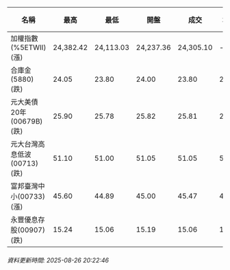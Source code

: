 | 名稱 | 最高 | 最低 | 開盤 | 成交 | 均價 | 成交金額(億) | 昨收 | 漲跌幅 | 漲跌 | 總量 | 昨量 | 振幅 |
| -------- | -------- | -------- | -------- |-------- | -------- | -------- |-------- |-------- |-------- | -------- | -------- |-------- |
|加權指數(%5ETWII) (漲)|24,382.42|24,113.03|24,237.36|24,305.10|-|5,148.95|24,277.38|0.11%|27.72|8,148,226|0|1.11%|
|合庫金(5880) (跌)|24.05|23.80|24.00|23.80|23.87|6.60|24.05|1.04%|0.25|27,634|11,884|1.04%|
|元大美債20年(00679B) (跌)|25.90|25.78|25.82|25.81|25.83|8.69|25.91|0.39%|0.10|33,639|39,511|0.46%|
|元大台灣高息低波(00713) (跌)|51.10|51.00|51.05|51.05|51.03|3.24|51.10|0.10%|0.05|6,348|6,193|0.20%|
|富邦臺灣中小(00733) (漲)|45.60|44.89|45.00|45.47|45.32|0.634|44.89|1.29%|0.58|1,399|1,156|1.58%|
|永豐優息存股(00907) (跌)|15.24|15.06|15.19|15.06|15.11|0.154|15.26|1.31%|0.20|1,017|1,208|1.18%|
###### 資料更新時間: 2025-08-26 20:22:46
